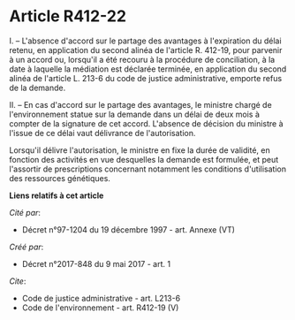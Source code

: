# Article R412-22

I. – L'absence d'accord sur le partage des avantages à l'expiration du délai retenu, en application du second alinéa de
l'article R. 412-19, pour parvenir à un accord ou, lorsqu'il a été recouru à la procédure de conciliation, à la date à
laquelle la médiation est déclarée terminée, en application du second alinéa de l'article L. 213-6 du code de justice
administrative, emporte refus de la demande. 

II. – En cas d'accord sur le partage des avantages, le ministre chargé de l'environnement statue sur la demande dans un délai
de deux mois à compter de la signature de cet accord. L'absence de décision du ministre à l'issue de ce délai vaut délivrance
de l'autorisation. 

Lorsqu'il délivre l'autorisation, le ministre en fixe la durée de validité, en fonction des activités en vue desquelles la
demande est formulée, et peut l'assortir de prescriptions concernant notamment les conditions d'utilisation des ressources
génétiques.

**Liens relatifs à cet article**

_Cité par_:

  - Décret n°97-1204 du 19 décembre 1997 - art. Annexe (VT)

_Créé par_:

  - Décret n°2017-848 du 9 mai 2017 - art. 1

_Cite_:

  - Code de justice administrative - art. L213-6
  - Code de l'environnement - art. R412-19 (V)
